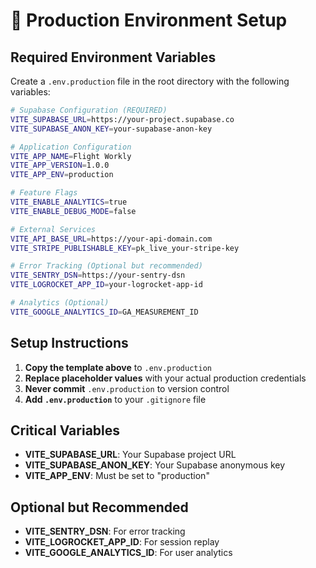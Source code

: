 # 🚀 Production Environment Setup

## Required Environment Variables

Create a `.env.production` file in the root directory with the following variables:

```bash
# Supabase Configuration (REQUIRED)
VITE_SUPABASE_URL=https://your-project.supabase.co
VITE_SUPABASE_ANON_KEY=your-supabase-anon-key

# Application Configuration
VITE_APP_NAME=Flight Workly
VITE_APP_VERSION=1.0.0
VITE_APP_ENV=production

# Feature Flags
VITE_ENABLE_ANALYTICS=true
VITE_ENABLE_DEBUG_MODE=false

# External Services
VITE_API_BASE_URL=https://your-api-domain.com
VITE_STRIPE_PUBLISHABLE_KEY=pk_live_your-stripe-key

# Error Tracking (Optional but recommended)
VITE_SENTRY_DSN=https://your-sentry-dsn
VITE_LOGROCKET_APP_ID=your-logrocket-app-id

# Analytics (Optional)
VITE_GOOGLE_ANALYTICS_ID=GA_MEASUREMENT_ID
```

## Setup Instructions

1. **Copy the template above** to `.env.production`
2. **Replace placeholder values** with your actual production credentials
3. **Never commit** `.env.production` to version control
4. **Add `.env.production`** to your `.gitignore` file

## Critical Variables

- **VITE_SUPABASE_URL**: Your Supabase project URL
- **VITE_SUPABASE_ANON_KEY**: Your Supabase anonymous key
- **VITE_APP_ENV**: Must be set to "production"

## Optional but Recommended

- **VITE_SENTRY_DSN**: For error tracking
- **VITE_LOGROCKET_APP_ID**: For session replay
- **VITE_GOOGLE_ANALYTICS_ID**: For user analytics 
